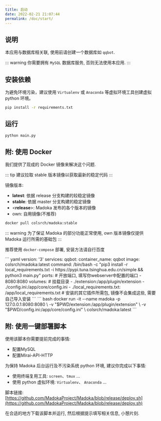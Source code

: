 ```yaml
---
title: 启动
date: 2022-02-21 21:07:44
permalink: /doc/start/
---
```


## 说明

本应用与数据库相关联, 使用前请创建一个数据库如 `qqbot`.

::: warning
你需要拥有 `MySQL` 数据库服务, 否则无法使用本应用.
:::

## 安装依赖

为避免环境污染，建议使用 `Virtualenv` 或 `Anaconda` 等虚拟环境工具创建虚拟 python 环境。

``` bash
pip install -r requirements.txt
```

## 运行

``` bash
python main.py
```

## 附: 使用 Docker

我们提供了现成的 Docker 镜像来解决这个问题.

::: tip
建议拉取 stable 版本镜像以获取最新的稳定代码
:::

镜像版本:
- **latest**: 依据 release 分支构建的较稳定镜像
- **stable**: 依据 master 分支构建的稳定镜像
- \<**release**\>: Madoka 发布的各个版本的镜像
- own: 自用镜像(不推荐)

``` bash
docker pull colsrch/madoka:stable
```

::: warning
为了保证 Madoka 的部分功能正常使用, own 版本镜像仅提供 Madoka 运行所需的基础包
:::

推荐使用 `docker-compose` 部署, 安装方法请自行百度

<code-group>
  <code-block title="docker-compose.yml" active>
  ``` yaml
  version: '3'
  services:
    qqbot:
      container_name: qqbot
      image: colsrch/madoka:latest
      command: /bin/bash -c "pip3 install -r local_requirements.txt -i https://pypi.tuna.tsinghua.edu.cn/simple && python3 main.py"
      ports:  # 开放端口, 填写你webserver中配置的端口
        - 8080:8080
      volumes: # 挂载目录
        - ./extension:/app/plugin/extension
        - ./config.ini:/app/core/config.ini
        - ./local_requirements.txt: /app/local_requirements.txt  # 安装的其它插件所需包, 镜像不会集成这些, 需要自己导入安装
  ```
  </code-block>

  <code-block title="docker">
  ``` bash
  docker run -it --name madoka -p 127.0.0.1:8080:8080 \
  -v "$PWD/extension:/app/plugin/extension" \
  -v "$PWD/config.ini:/app/core/config.ini" \
  colsrch/madoka:latest
  ```
  </code-block>
</code-group>

## 附: 使用一键部署脚本

使用该脚本你需要提前完成的事情:
- 配置MySQL
- 配置Mirai-API-HTTP

为保持 Madoka 后台运行及不污染系统 python 环境, 建议你完成以下事情:
- 使用终端复用工具: `screen`、`tmux` ...
- 使用 python 虚拟环境: `Virtualenv`、 `Anaconda` ...

脚本链接: [https://github.com/MadokaProject/Madoka/blob/release/deploy.sh](https://github.com/MadokaProject/Madoka/blob/release/deploy.sh)

在合适的地方下载该脚本并运行, 然后根据提示填写相关信息, 小憩片刻.
